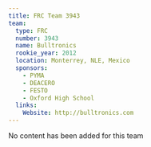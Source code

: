 ```yaml
---
title: FRC Team 3943
team:
  type: FRC
  number: 3943
  name: Bulltronics
  rookie_year: 2012
  location: Monterrey, NLE, Mexico
  sponsors:
    - PYMA
    - DEACERO
    - FESTO
    - Oxford High School
  links:
    Website: http://bulltronics.com
---
```

No content has been added for this team